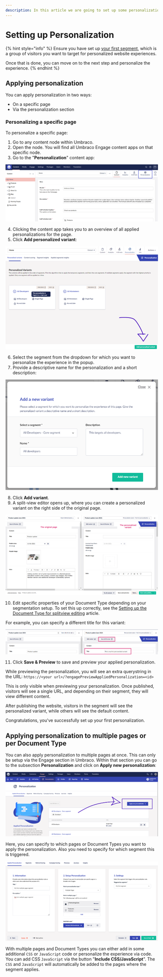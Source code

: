 ```yaml
---
description: In this article we are going to set up some personalization for our segments.
---
```


# Setting up Personalization

{% hint style="info" %}
Ensure you have set up [your first segment](creating-a-segment.md), which is a group of visitors you want to target for personalized website experiences.

Once that is done, you can move on to the next step and personalize the experience.
{% endhint %}

## Applying personalization

You can apply personalization in two ways:

* On a specific page
* Via the personalization section

### Personalizing a specific page

To personalize a specific page:

1. Go to any content node within Umbraco.
2. Open the node. You will find all Umbraco Engage content apps on that specific node.
3. Go to the "**Personalization**" content app:

![Accessing the 'Personalization' content app for a specific node in Umbraco](../../.gitbook/assets/personalization-content-app-v16.png)

4. Clicking the content app takes you to an overview of all applied personalizations for the page.
5. Click **Add personalized variant**:

![Overview of applied personalizations with the option to add a personalized variant](../../.gitbook/assets/engage-personalization-add-personalized-variant.png)

6. Select the segment from the dropdown for which you want to personalize the experience in the popup.
7. Provide a descriptive name for the personalization and a short description:

![Popup for defining the segment](../../.gitbook/assets/engage-personalization-add-new-variant.png)

8. Click **Add variant**.
9. A split-view editor opens up, where you can create a personalized variant on the right side of the original page.

![Split-view editor with options to create a personalized variant for the selected segment](../../.gitbook/assets/engage-personalization-splitview-text.png)

10. Edit specific properties of your Document Type depending on your segmentation setup. To set this up correctly, see the [Setting up the Document Type for splitview editing](../ab-testing/types-of-ab-tests/single-page-ab-test.md) article.

For example, you can specify a different title for this variant:

![Editing a personalized variant with a different title in the splitview editor](../../.gitbook/assets/engage-my-first-personalization.png)

11. Click **Save & Preview** to save and preview your applied personalization.

While previewing the personalization, you will see an extra querystring in the URL: `https://<your url>/?engagePreviewAppliedPersonalization=<id>`

This is only visible when previewing your personalization. Once published, visitors will see a single URL, and depending on their segment, they will view different content.

After publishing the website, visitors in the segment will see the personalized variant, while others will see the default content.

Congratulations, you've successfully set up your first personalization.

## Applying personalization to multiple pages or per Document Type

You can also apply personalization to multiple pages at once. This can only be setup via the Engage section in Umbraco. Within that section you can go to the subsection **Personalization** and click on **Apply new personalization**:

![Accessing the Personalization section in Engage](../../.gitbook/assets/engage-personalization-new-personalization.png)

Here, you can specify to which pages or Document Types you want to apply the personalization. Also you need to specify for which segment this is triggered.

![Setting up Personalization](../../.gitbook/assets/engage-apply-personalization-to-multiple-pages.png)

With multiple pages and Document Types you can either add in some additional `CSS` or `JavaScript` code or personalize the experience via code. You can add CSS `JavaScript` via the button "**Include CSS/JavaScript**". The `CSS` and `JavaScript` will automatically be added to the pages where the segment applies.
